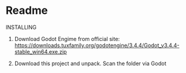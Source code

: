 # Readme
INSTALLING

1. Download Godot Engime from official site: 
https://downloads.tuxfamily.org/godotengine/3.4.4/Godot_v3.4.4-stable_win64.exe.zip

2. Download this project and unpack. Scan the folder via Godot
